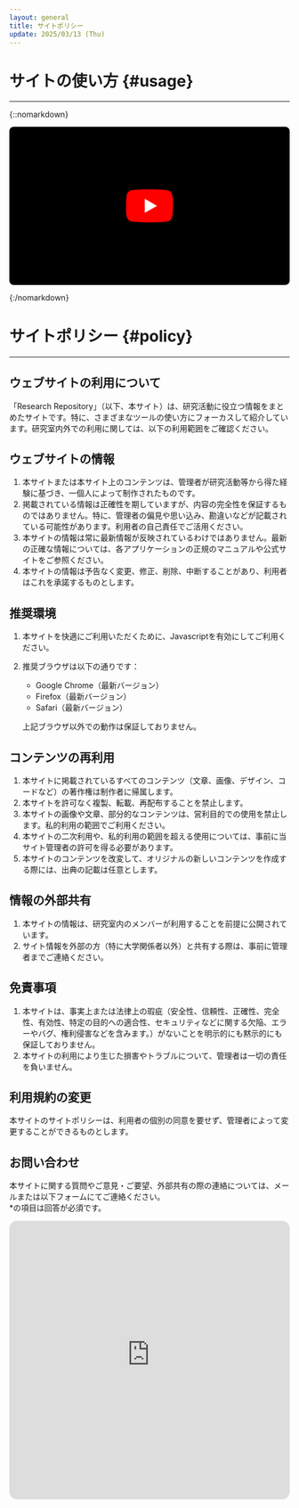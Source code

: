```yaml
---
layout: general
title: サイトポリシー
update: 2025/03/13 (Thu)
---
```


# サイトの使い方 {#usage}
--- 

<!-- <lite-youtube videoid="tRkmqoSnnLU" playlabel="Play: Keynote (Google I/O '18)"></lite-youtube> -->
{::nomarkdown}
<div style="background-color: #000; position: relative; display: block; contain: content; background-position: center center; background-size: cover; cursor: pointer; max-width: 720px;width: 100%; aspect-ratio: calc(16 / 9); margin: auto; margin-top: 1em; border-radius: 0.5rem;;">
   <svg width="85" height="60" viewBox="0 0 322 226" style="position: absolute; top: 50%; left: 50%; transform: translate(-50%, -50%); fill="none" xmlns="http://www.w3.org/2000/svg">
   
   <path d="M314.859 35.2497C313.012 28.4365 309.41 22.2251 304.411 17.2341C299.412 12.2431 293.191 8.64653 286.367 6.8026C261.384 0 160.837 0 160.837 0C160.837 0 60.2843 0.205911 35.3015 7.00851C28.4773 8.85255 22.256 12.4493 17.2572 17.4406C12.2584 22.4318 8.65641 28.6435 6.81002 35.4569C-0.746698 79.7755 -3.67809 147.307 7.01752 189.853C8.8641 196.666 12.4661 202.877 17.4649 207.868C22.4638 212.859 28.6849 216.456 35.509 218.3C60.4918 225.102 161.042 225.102 161.042 225.102C161.042 225.102 261.591 225.102 286.572 218.3C293.396 216.456 299.618 212.859 304.617 207.868C309.616 202.877 313.218 196.666 315.065 189.853C323.035 145.471 325.491 77.9813 314.859 35.2497Z" fill="#FF0000"/>
   <path d="M128.833 160.786L212.245 112.551L128.833 64.3146V160.786Z" fill="white"/>
   </svg>
</div>

{:/nomarkdown}

# サイトポリシー {#policy}
---

## ウェブサイトの利用について
「Research Repository」（以下、本サイト）は、研究活動に役立つ情報をまとめたサイトです。特に、さまざまなツールの使い方にフォーカスして紹介しています。研究室内外での利用に関しては、以下の利用範囲をご確認ください。

## ウェブサイトの情報
1. 本サイトまたは本サイト上のコンテンツは、管理者が研究活動等から得た経験に基づき、一個人によって制作されたものです。
2. 掲載されている情報は正確性を期していますが、内容の完全性を保証するものではありません。特に、管理者の偏見や思い込み、勘違いなどが記載されている可能性があります。利用者の自己責任でご活用ください。
3. 本サイトの情報は常に最新情報が反映されているわけではありません。最新の正確な情報については、各アプリケーションの正規のマニュアルや公式サイトをご参照ください。
4. 本サイトの情報は予告なく変更、修正、削除、中断することがあり、利用者はこれを承諾するものとします。

## 推奨環境
1. 本サイトを快適にご利用いただくために、Javascriptを有効にしてご利用ください。
2. 推奨ブラウザは以下の通りです：
   - Google Chrome（最新バージョン）
   - Firefox（最新バージョン）
   - Safari（最新バージョン）

   上記ブラウザ以外での動作は保証しておりません。

## コンテンツの再利用
1. 本サイトに掲載されているすべてのコンテンツ（文章、画像、デザイン、コードなど）の著作権は制作者に帰属します。
2. 本サイトを許可なく複製、転載、再配布することを禁止します。
3. 本サイトの画像や文章、部分的なコンテンツは、営利目的での使用を禁止します。私的利用の範囲でご利用ください。
4. 本サイトの二次利用や、私的利用の範囲を超える使用については、事前に当サイト管理者の許可を得る必要があります。
5. 本サイトのコンテンツを改変して、オリジナルの新しいコンテンツを作成する際には、出典の記載は任意とします。

## 情報の外部共有
1. 本サイトの情報は、研究室内のメンバーが利用することを前提に公開されています。
2. サイト情報を外部の方（特に大学関係者以外）と共有する際は、事前に管理者までご連絡ください。

## 免責事項
1. 本サイトは、事実上または法律上の瑕疵（安全性、信頼性、正確性、完全性、有効性、特定の目的への適合性、セキュリティなどに関する欠陥、エラーやバグ、権利侵害などを含みます。）がないことを明示的にも黙示的にも保証しておりません。
2. 本サイトの利用により生じた損害やトラブルについて、管理者は一切の責任を負いません。

## 利用規約の変更
本サイトのサイトポリシーは、利用者の個別の同意を要せず、管理者によって変更することができるものとします。

## お問い合わせ
本サイトに関する質問やご意見・ご要望、外部共有の際の連絡については、メールまたは以下フォームにてご連絡ください。  
*の項目は回答が必須です。

<div>
<iframe src="https://mulberry-reaction-0b7.notion.site/ebd/194c2bc6190780bf94c6e8955613d430" width="100%" height="500" frameborder="0" allowfullscreen style="border-radius: 1em"/>
</div>


## 制作者情報 {#creator-info}

**眞子 日佳里**
- 2024年度　修士卒
- Mail: 6223529＊ed.tus.ac.jp（＊→＠）

## サイトポリシー更新情報

- 2025/02/09：フォームを追加。サイトポリシーの一部を更新。
- 2025/01/13：サイトポリシーを作成。